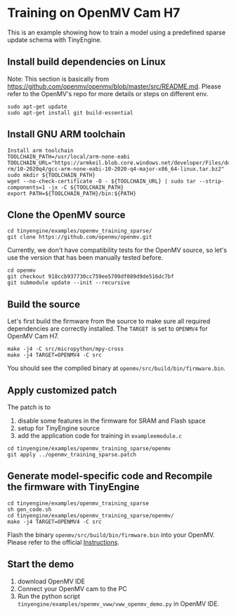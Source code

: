 # Training on OpenMV Cam H7

This is an example showing how to train a model using a predefined sparse update schema with TinyEngine.

## Install build dependencies on Linux

Note: This section is basically from https://github.com/openmv/openmv/blob/master/src/README.md. Please refer to the OpenMV's repo for more details or steps on different env.

```
sudo apt-get update
sudo apt-get install git build-essential
```

## Install GNU ARM toolchain

```
Install arm toolchain
TOOLCHAIN_PATH=/usr/local/arm-none-eabi
TOOLCHAIN_URL="https://armkeil.blob.core.windows.net/developer/Files/downloads/gnu-rm/10-2020q4/gcc-arm-none-eabi-10-2020-q4-major-x86_64-linux.tar.bz2"
sudo mkdir ${TOOLCHAIN_PATH}
wget --no-check-certificate -O - ${TOOLCHAIN_URL} | sudo tar --strip-components=1 -jx -C ${TOOLCHAIN_PATH}
export PATH=${TOOLCHAIN_PATH}/bin:${PATH}
```

## Clone the OpenMV source

```
cd tinyengine/examples/openmv_training_sparse/
git clone https://github.com/openmv/openmv.git
```

Currently, we don't have compatibility tests for the OpenMV source, so let's use the version that has been manually tested before.

```
cd openmv
git checkout 918ccb937730cc759ee5709df089d9de516dc7bf
git submodule update --init --recursive
```

## Build the source

Let's first build the firmware from the source to make sure all required dependencies are correctly installed. The `TARGET `is set to `OPENMV4` for OpenMV Cam H7.

```
make -j4 -C src/micropython/mpy-cross
make -j4 TARGET=OPENMV4 -C src
```

You should see the compiled binary at `openmv/src/build/bin/firmware.bin`.

## Apply customized patch

The patch is to

1. disable some features in the firmware for SRAM and Flash space
1. setup for TinyEngine source
1. add the application code for training in `exampleemodule.c`

```
cd tinyengine/examples/openmv_training_sparse/openmv
git apply ../openmv_training_sparse.patch
```

## Generate model-specific code and Recompile the firmware with TinyEngine

```
cd tinyengine/examples/openmv_training_sparse
sh gen_code.sh
cd tinyengine/examples/openmv_training_sparse/openmv/
make -j4 TARGET=OPENMV4 -C src
```

Flash the binary `openmv/src/build/bin/firmware.bin` into your OpenMV. Please refer to the official [Instructions](https://github.com/openmv/openmv/blob/master/src/README.md#flashing-the-firmware%5D).

## Start the demo

1. download OpenMV IDE
1. Connect your OpenMV cam to the PC
1. Run the python script `tinyengine/examples/openmv_vww/vww_openmv_demo.py` in OpenMV IDE.
